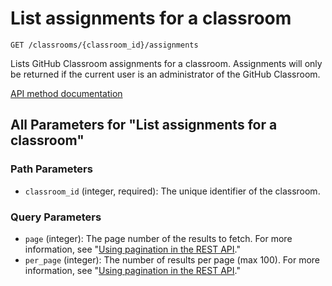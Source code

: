 # List assignments for a classroom

`GET /classrooms/{classroom_id}/assignments`

Lists GitHub Classroom assignments for a classroom. Assignments will only be returned if the current user is an administrator of the GitHub Classroom.

[API method documentation](https://docs.github.com/rest/classroom/classroom#list-assignments-for-a-classroom)

## All Parameters for "List assignments for a classroom"

### Path Parameters

- `classroom_id` (integer, required): The unique identifier of the classroom.
### Query Parameters

- `page` (integer): The page number of the results to fetch. For more information, see "[Using pagination in the REST API](https://docs.github.com/rest/using-the-rest-api/using-pagination-in-the-rest-api)."
- `per_page` (integer): The number of results per page (max 100). For more information, see "[Using pagination in the REST API](https://docs.github.com/rest/using-the-rest-api/using-pagination-in-the-rest-api)."
